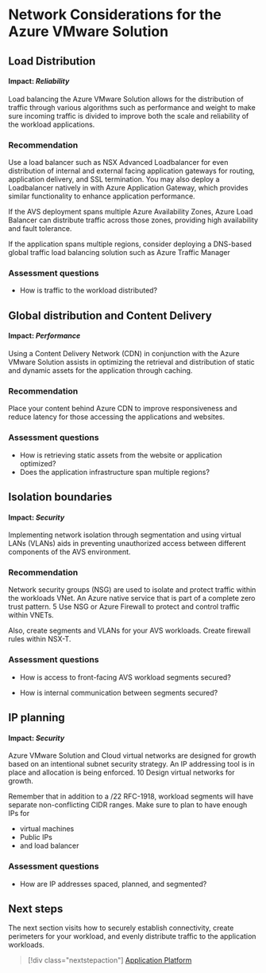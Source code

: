# Network Considerations for the Azure VMware Solution
## Load Distribution 

#### Impact: _Reliability_

Load balancing the Azure VMware Solution allows for the distribution of traffic through various algorithms such as performance and weight to make sure incoming traffic is divided  to improve
both the scale and reliability of the workload applications. 

### Recommendation
Use a load balancer such as NSX Advanced Loadbalancer  for even distribution of internal and external facing application gateways for routing, application delivery, and SSL termination.
You may also deploy a  Loadbalancer natively in with Azure Application Gateway, which provides similar functionality to enhance application performance. 

If the AVS deployment spans multiple Azure Availability Zones, Azure Load Balancer can distribute traffic across those zones, providing high availability and fault tolerance.

If the application spans multiple regions, consider deploying a DNS-based global traffic load balancing solution such as Azure Traffic Manager

### Assessment questions 
- How is traffic to the workload distributed?
## Global distribution and Content Delivery 

#### Impact: _Performance_

Using a Content Delivery Network (CDN) in conjunction with the Azure VMware Solution assists in optimizing the retrieval and distribution of static and dynamic assets for the application through caching. 

### Recommendation
Place your content behind Azure CDN to improve responsiveness and reduce latency for those accessing the applications and websites.

### Assessment questions 
- How is retrieving static assets from the website or application optimized?
- Does the application infrastructure span multiple regions?

## Isolation boundaries

#### Impact: _Security_

Implementing network isolation through segmentation and  using virtual LANs (VLANs) aids in preventing unauthorized access between different components of the AVS environment.

### Recommendation 
Network security groups (NSG) are used to isolate and protect traffic within the workloads VNet. 	An Azure native service that is part of a complete zero trust pattern.	5		Use NSG or Azure Firewall to protect and control traffic within VNETs. 

Also, create segments and VLANs for your AVS workloads. Create firewall rules within NSX-T.

### Assessment questions 
- How is access to front-facing AVS workload segments secured? 

- How is internal communication between segments secured? 

## IP planning
#### Impact: _Security_
Azure VMware Solution and Cloud virtual networks are designed for growth based on an intentional subnet security strategy. 	An IP addressing tool is in place and allocation is being enforced.	10		Design virtual networks for growth. 

Remember that in addition to a /22 RFC-1918, workload segments will have separate non-conflicting CIDR ranges. Make sure to plan to have enough IPs for
- virtual machines
- Public IPs
- and load balancer


### Assessment questions 
- How are IP addresses spaced, planned, and segmented?

## Next steps

The next section visits how to securely establish connectivity, create perimeters for your workload, and evenly distribute traffic to the application workloads.

> [!div class="nextstepaction"]
> [Application Platform](./networking.md)



